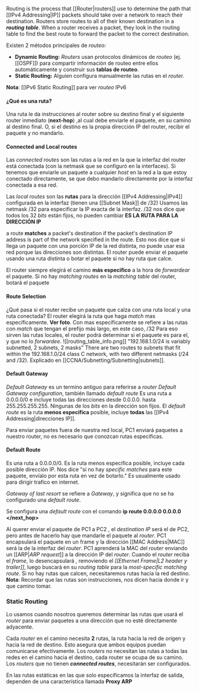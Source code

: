 Routing is the process that [[Router|routers]] use to determine the path that [[IPv4 Addressing|IP]] packets should take over a network to reach their destination. 
Routers store routes to all of their known destination in a ***routing table***.
When a router receives a packet, they look in the routing table to find the best route to forward the packet to the correct destination.

Existen 2 métodos principales de *routeo:*
- **Dynamic Routing:** *Routers* usan protocolos dinámicos de *routeo* (ej. [[OSPF]]) para compartir información de routeo entre ellos automáticamente y construir sus **tablas de routeo**.
- **Static Routing:** Alguien configura manualmente las rutas en el *router.*


**Nota**: [[IPv6 Static Routing]] para ver *routeo* IPv6

#### ¿Qué es una ruta?

Una ruta le da instrucciones al router sobre su destino final y el siguiente router inmediato (**next-hop**) ,al cual debe enviarle el paquete, en su camino al destino final.
O, si el destino es la propia dirección IP del router, recibir el paquete y no mandarlo.

#### Connected and Local routes

Las *connected routes* son las rutas a la red en la que la interfaz del router está conectada (con la netmask que se configuró en la interfaces).
Si tenemos que enviarle un paquete a cualquier *host* en la red a la que estoy conectado directamente, se que debo mandarlo directamente por la interfaz conectada a esa red.

Las *local routes* son las **rutas** para la dirección [[IPv4 Addressing|IPv4]] configurada en la interfaz (tienen una [[Subnet Mask]] de /32)
Usamos las netmask /32 para especificar la IP exacta de la interfaz. /32 nos dice que todos los 32 *bits* están fijos, no pueden cambiar
**ES LA RUTA PARA LA DIRECCIÓN IP**

a route **matches** a packet's destination if the packet's destination IP address is part of the network specified in the route.
Esto nos dice que si llega un paquete con una porción IP de la red distinta, no puede usar esa red porque las direcciones son distintas. El router puede enviar el paquete usando una ruta distinta o botar el paquete si no hay ruta que calce.

El router siempre elegirá el camino **más especifico** a la hora de *forwardear* el paquete.
Si no hay *matching routes* en la *matching table* del router, botará el paquete

#### Route Selection
 ¿Qué pasa si el router recibe un paquete que calza con una ruta local y una ruta conectada?
 El router elegirá la ruta que haga *match* mas específicamente. **Ver foto**.
 Con mas específicamente se refiere a las rutas con *match* que tengan el prefijo más largo, en este caso, /32
 Para eso sirven las rutas locales, el router podrá determinar si el paquete es para el, y que no lo *forwardee*.
 ![[routing_table_info.png]]
 "192.168.1.0/24 is variably subnetted, 2 subnets, 2 masks"
 There are two routes to subnets that fit within the 192.168.1.0/24 class C network, with two different netmasks (/24 and /32).
 Explicado en [[CCNA/Subnetting/Subnetting|subnets]].

#### Default Gateway

*Default Gateway* es un termino antiguo para referirse a *router*
*Default Gateway configuration*, también llamado *default route*
Es una ruta a 0.0.0.0/0 e incluye todas las direcciones desde 0.0.0.0. hasta 255.255.255.255. Ningunas de los *bits* en la dirección son fijos.
El *default route* es la ruta **menos especifica** posible, incluye **todas** las [[IPv4 Addressing|direcciones IP]]. 
 
Para enviar paquetes fuera de nuestra red local, PC1 enviará paquetes a nuestro router, no es necesario que conozcan rutas específicas.

#### Default Route

Es una ruta a 0.0.0.0/0.
Es la ruta menos especifica posible, incluye cada posible dirección IP. Nos dice "si no hay *specific matches* para este paquete, envíalo por esta ruta en vez de botarlo."
Es usualmente usado para dirigir trafico en internet.

*Gateway of last resort* se refiere a *Gateway*,  y significa que no se ha configurado una *default route*. 

Se configura una *default route* con el comando **ip route 0.0.0.0 0.0.0.0 </next_hop>**


Al querer enviar el paquete de PC1 a PC2 , el *destination IP* será el de PC2, pero antes de hacerlo hay que mandarle el paquete al *router*. PC1 encapsulará el paquete en un frame y la dirección [[MAC Address|MAC]] será la de la interfaz del *router*. PC1 aprenderá la MAC del *router* enviando un [[ARP|*ARP request*]] a la dirección IP del *router*.
Cuando el *router* reciba el *frame*, lo desencapsulará , removiendo el *[[Ethernet Frame|L2 header y trailer]]*, luego buscará en su *routing table* para la *most-specific matching route*.
Si no hay rutas que calcen, necesitaremos rutas hacia la red destino.
**Nota**: Recordar que las rutas son instrucciones, nos dicen hacia donde ir y que camino tomar.
### Static Routing

Lo usamos cuando nosotros queremos determinar las rutas que usará el *router* para enviar paquetes a una dirección que no esté directamente adyacente.

Cada *router* en el camino necesita **2** rutas, la ruta hacia la red de origen y hacia la red de destino.
Esto asegura que ambos equipos puedan comunicarse efectivamente.
Los *routers* no necesitan las rutas a todas las redes en el camino hacia el destino, cada router se ocupa de su camino.
Los *routers* que no tienen ***connected routes***, necesitarán ser configurados.

En las rutas estáticas en las que solo especificamos la interfaz de salida, dependen de una característica llamada **Proxy ARP**